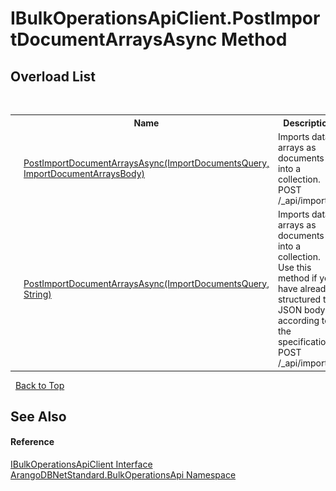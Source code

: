 # IBulkOperationsApiClient.PostImportDocumentArraysAsync Method 
 


## Overload List
&nbsp;<table><tr><th></th><th>Name</th><th>Description</th></tr><tr><td>![Public method](media/pubmethod.gif "Public method")</td><td><a href="fead645f-8ea2-82aa-829d-2fb8da791898">PostImportDocumentArraysAsync(ImportDocumentsQuery, ImportDocumentArraysBody)</a></td><td>
Imports data arrays as documents into a collection. POST /_api/import</td></tr><tr><td>![Public method](media/pubmethod.gif "Public method")</td><td><a href="b95c5bfe-c017-aac5-505c-1babb3045067">PostImportDocumentArraysAsync(ImportDocumentsQuery, String)</a></td><td>
Imports data arrays as documents into a collection. Use this method if you have already structured the JSON body according to the specifications. POST /_api/import</td></tr></table>&nbsp;
<a href="#ibulkoperationsapiclient.postimportdocumentarraysasync-method">Back to Top</a>

## See Also


#### Reference
<a href="d00294fc-c4e9-4d65-8b49-9e913e950def">IBulkOperationsApiClient Interface</a><br /><a href="58ea8fb7-f486-616b-9ed4-6982224f5f8d">ArangoDBNetStandard.BulkOperationsApi Namespace</a><br />